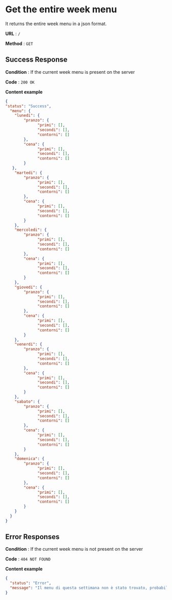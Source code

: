 # Get the entire week menu

It returns the entire week menu in a json format.

**URL** : `/`

**Method** : `GET`

## Success Response

**Condition** : If the current week menu is present on the server

**Code** : `200 OK`

**Content example**

```json
{
"status": "Success",
  "menu": {
    "lunedi": {
        "pranzo": {
              "primi": [],
              "secondi": [],
              "contorni": []
        },
        "cena": {
              "primi": [],
              "secondi": [],
              "contorni": []
        }
   },
    "martedi": {
        "pranzo": {
              "primi": [],
              "secondi": [],
              "contorni": []
        },
        "cena": {
              "primi": [],
              "secondi": [],
              "contorni": []
        }
    },
    "mercoledi": {
        "pranzo": {
              "primi": [],
              "secondi": [],
              "contorni": []
        },
        "cena": {
              "primi": [],
              "secondi": [],
              "contorni": []
        }
    },
    "giovedi": {
        "pranzo": {
              "primi": [],
              "secondi": [],
              "contorni": []
        },
        "cena": {
              "primi": [],
              "secondi": [],
              "contorni": []
        }
    },
    "venerdi": {
        "pranzo": {
              "primi": [],
              "secondi": [],
              "contorni": []
        },
        "cena": {
              "primi": [],
              "secondi": [],
              "contorni": []
        }
    },
    "sabato": {
        "pranzo": {
              "primi": [],
              "secondi": [],
              "contorni": []
        },
        "cena": {
              "primi": [],
              "secondi": [],
              "contorni": []
        }
    },
    "domenica": {
        "pranzo": {
              "primi": [],
              "secondi": [],
              "contorni": []
        },
        "cena": {
              "primi": [],
              "secondi": [],
              "contorni": []
        }
    }
  }
}
```

## Error Responses

**Condition** : If the current week menu is not present on the server

**Code** : `404 NOT FOUND`

**Content example**

```json
{
  "status": "Error",
  "message": "Il menu di questa settimana non è stato trovato, probabilmente l'ERSU non lo ha ancora pubblicato."
}
```
